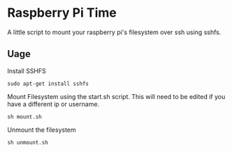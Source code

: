 # Raspberry Pi Time

A little script to mount your raspberry pi's filesystem over ssh using sshfs.

## Uage


Install SSHFS

```
sudo apt-get install sshfs
```

Mount Filesystem using the start.sh script. This will need to be edited if you have a different ip or username.

```
sh mount.sh
```

Unmount the filesystem

```
sh unmount.sh
```
